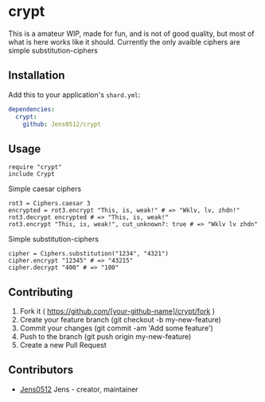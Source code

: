# crypt

This is a amateur WIP, made for fun, and is not of good quality, but most of what is here works like it should.
Currently the only avaible ciphers are simple substitution-ciphers
## Installation

Add this to your application's `shard.yml`:

```yaml
dependencies:
  crypt:
    github: Jens0512/crypt
```

## Usage

```crystal
require "crypt"
include Crypt
```

Simple caesar ciphers
```crystal
rot3 = Ciphers.caesar 3
encrypted = rot3.encrypt "This, is, weak!" # => "Wklv, lv, zhdn!"
rot3.decrypt encrypted # => "This, is, weak!"
rot3.encrypt "This, is, weak!", cut_unknown?: true # => "Wklv lv zhdn"
```

Simple substitution-ciphers
```crystal
cipher = Ciphers.substitution("1234", "4321")
cipher.encrypt "12345" # => "43215"
cipher.decrypt "400" # => "100"
``` 

## Contributing

1. Fork it ( https://github.com/[your-github-name]/crypt/fork )
2. Create your feature branch (git checkout -b my-new-feature)
3. Commit your changes (git commit -am 'Add some feature')
4. Push to the branch (git push origin my-new-feature)
5. Create a new Pull Request

## Contributors

- [Jens0512](https://github.com/Jens0512) Jens - creator, maintainer
